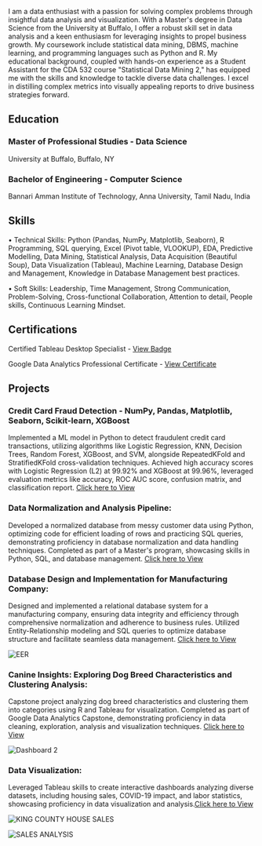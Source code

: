 
I am a data enthusiast with a passion for solving complex problems through insightful data analysis and visualization. With a Master's degree in Data Science from the University at Buffalo, I offer a robust skill set in data analysis and a keen enthusiasm for leveraging insights to propel business growth. My coursework include statistical data mining, DBMS, machine learning, and programming languages such as Python and R. My educational background, coupled with hands-on experience as a Student Assistant for the CDA 532 course "Statistical Data Mining 2," has equipped me with the skills and knowledge to tackle diverse data challenges.  I excel in distilling complex metrics into visually appealing reports to drive business strategies forward.

## Education

### Master of Professional Studies - Data Science
University at Buffalo, Buffalo, NY

### Bachelor of Engineering - Computer Science
Bannari Amman Institute of Technology, Anna University, Tamil Nadu, India

## Skills

•	Technical Skills: Python (Pandas, NumPy, Matplotlib, Seaborn), R Programming, SQL querying, Excel (Pivot table, VLOOKUP), EDA, Predictive Modelling, Data Mining, Statistical Analysis, Data Acquisition (Beautiful Soup), Data Visualization (Tableau), Machine Learning, Database Design and Management, Knowledge in Database Management best practices. 

•	Soft Skills: Leadership, Time Management, Strong Communication, Problem-Solving, Cross-functional Collaboration, Attention to detail, People skills, Continuous Learning Mindset.

## Certifications

Certified Tableau Desktop Specialist - [View Badge](https://drive.google.com/file/d/1WPgIYN8uuW0nI7m1y0Z6wUXKvg-POUDf/view?usp=drive_link)

Google Data Analytics Professional Certificate - [View Certificate](https://drive.google.com/file/d/1I90IIUkaPLaKDNhDyHb_MIHga1AwG_u5/view?usp=drive_link)

## Projects

### Credit Card Fraud Detection - NumPy, Pandas, Matplotlib, Seaborn, Scikit-learn, XGBoost

Implemented a ML model in Python to detect fraudulent credit card transactions, utilizing algorithms like Logistic Regression, KNN, Decision Trees, Random Forest, XGBoost, and SVM, alongside RepeatedKFold and StratifiedKFold cross-validation techniques. Achieved high accuracy scores with Logistic Regression (L2) at 99.92% and XGBoost at 99.96%, leveraged evaluation metrics like accuracy, ROC AUC score, confusion matrix, and classification report.  [Click here to View](https://github.com/PradhakshanaD/CreditCard_Fraud_Detection.git)

### Data Normalization and Analysis Pipeline:

Developed a normalized database from messy customer data using Python, optimizing code for efficient loading of rows and practicing SQL queries, demonstrating proficiency in database normalization and data handling techniques. Completed as part of a Master's program, showcasing skills in Python, SQL, and database management. [Click here to View](https://github.com/PradhakshanaD/Python_DB_Normalization)

### Database Design and Implementation for Manufacturing Company: 

Designed and implemented a relational database system for a manufacturing company, ensuring data integrity and efficiency through comprehensive normalization and adherence to business rules. Utilized Entity-Relationship modeling and SQL queries to optimize database structure and facilitate seamless data management. [Click here to View](https://github.com/PradhakshanaD/DBMS)


![EER](https://github.com/PradhakshanaD/portfolio/assets/124412733/e6800db2-7690-4d05-9fb3-223ff8661ba7)


### Canine Insights: Exploring Dog Breed Characteristics and Clustering Analysis:

Capstone project analyzing dog breed characteristics and clustering them into categories using R and Tableau for visualization. Completed as part of Google Data Analytics Capstone, demonstrating proficiency in data cleaning, exploration, analysis and visualization techniques. [Click here to View](https://github.com/PradhakshanaD/Google-Data-Analytics-Capstone-Project)


![Dashboard 2](https://github.com/PradhakshanaD/portfolio/assets/124412733/0d4bcb25-79f7-4859-a5d0-b525ed912084)


### Data Visualization:

Leveraged Tableau skills to create interactive dashboards analyzing diverse datasets, including housing sales, COVID-19 impact, and labor statistics, showcasing proficiency in data visualization and analysis.[Click here to View](https://github.com/PradhakshanaD/Tableau_Projects)


![KING COUNTY HOUSE SALES](https://github.com/PradhakshanaD/portfolio/assets/124412733/7b50bec6-6bd7-4d0d-94f4-0ced50b91173)


![SALES ANALYSIS](https://github.com/PradhakshanaD/portfolio/assets/124412733/08d7a5cb-a6a8-4252-ad70-49f6e3576186)


